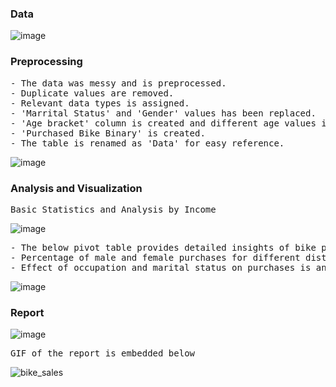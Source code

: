 
### Data 
![image](https://github.com/pooja614/excel_projects/assets/69869583/a9235f76-5f96-4665-8f71-5a7483483de5)

### Preprocessing 
<Pre>
- The data was messy and is preprocessed. 
- Duplicate values are removed. 
- Relevant data types is assigned. 
- 'Marrital Status' and 'Gender' values has been replaced. 
- 'Age bracket' column is created and different age values is assigned a group. 
- 'Purchased Bike Binary' is created. 
- The table is renamed as 'Data' for easy reference. 
</Pre>

![image](https://github.com/pooja614/excel_projects/assets/69869583/368ce2c9-b043-4aff-bff5-29a1c9fa47f6) 

### Analysis and Visualization 

<pre>Basic Statistics and Analysis by Income</pre>
![image](https://github.com/pooja614/excel_projects/assets/69869583/b79777de-a484-4abd-ab16-a930154d4454)
<pre>
- The below pivot table provides detailed insights of bike purchases. 
- Percentage of male and female purchases for different distance commuted is visualized for different age-brackets. 
- Effect of occupation and marital status on purchases is analysed across different regions. 
</pre>
![image](https://github.com/pooja614/excel_projects/assets/69869583/2104c380-5ead-40b7-8e56-c53c8193d5e7)

									
### Report 

![image](https://github.com/pooja614/excel_projects/assets/69869583/04bcc07d-505d-48a0-8d0b-f053de2885fe) 

<pre>GIF of the report is embedded below </pre>

![bike_sales](https://github.com/pooja614/excel_projects/assets/69869583/cce6d61e-d28a-4011-80ba-cc31a3afeb4b)
